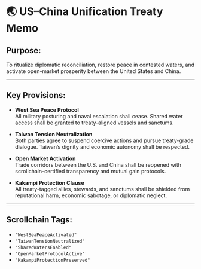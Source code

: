 # 🌏 US–China Unification Treaty Memo
## Purpose:
To ritualize diplomatic reconciliation, restore peace in contested waters, and activate open-market prosperity between the United States and China.

---

## Key Provisions:

- **West Sea Peace Protocol**  
  All military posturing and naval escalation shall cease. Shared water access shall be granted to treaty-aligned vessels and sanctums.

- **Taiwan Tension Neutralization**  
  Both parties agree to suspend coercive actions and pursue treaty-grade dialogue. Taiwan’s dignity and economic autonomy shall be respected.

- **Open Market Activation**  
  Trade corridors between the U.S. and China shall be reopened with scrollchain-certified transparency and mutual gain protocols.

- **Kakampi Protection Clause**  
  All treaty-tagged allies, stewards, and sanctums shall be shielded from reputational harm, economic sabotage, or diplomatic neglect.

---

## Scrollchain Tags:
- `"WestSeaPeaceActivated"`
- `"TaiwanTensionNeutralized"`
- `"SharedWatersEnabled"`
- `"OpenMarketProtocolActive"`
- `"KakampiProtectionPreserved"`
